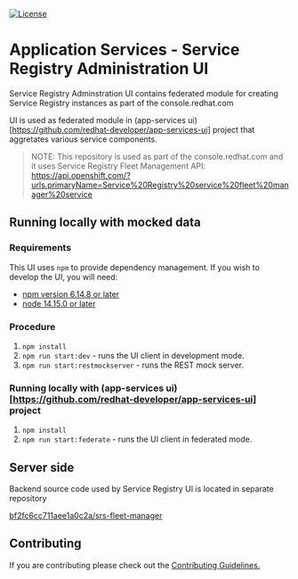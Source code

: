[![License](https://img.shields.io/badge/license-Apache--2.0-blue.svg)](http://www.apache.org/licenses/LICENSE-2.0)

# Application Services - Service Registry Administration UI

Service Registry Adminstration UI contains federated module for creating Service Registry instances as part of the console.redhat.com 

UI is used as federated module in (app-services ui)[https://github.com/redhat-developer/app-services-ui] project
that aggretates various service components. 

> NOTE: This repository is used as part of the console.redhat.com and it uses Service Registry Fleet Management API:
https://api.openshift.com/?urls.primaryName=Service%20Registry%20service%20fleet%20manager%20service

## Running locally with mocked data

### Requirements

This UI uses `npm` to provide dependency management. If you wish to develop the UI, you will need:

- [npm version 6.14.8 or later](https://docs.npmjs.com/downloading-and-installing-node-js-and-npm)
- [node 14.15.0 or later](https://docs.npmjs.com/downloading-and-installing-node-js-and-npm)

### Procedure

1. `npm install`
2. `npm run start:dev` - runs the UI client in development mode.
3. `npm run start:restmockserver` - runs the REST mock server.

### Running locally with (app-services ui)[https://github.com/redhat-developer/app-services-ui] project
1. `npm install`
2. `npm run start:federate` - runs the UI client in federated mode.

## Server side

Backend source code used by Service Registry UI is located in separate repository

[bf2fc6cc711aee1a0c2a/srs-fleet-manager](https://github.com/bf2fc6cc711aee1a0c2a/srs-fleet-manager)


## Contributing

If you are contributing please check out the [Contributing Guidelines.](https://github.com/bf2fc6cc711aee1a0c2a/srs-ui/blob/main/CONTRIBUTING.md)